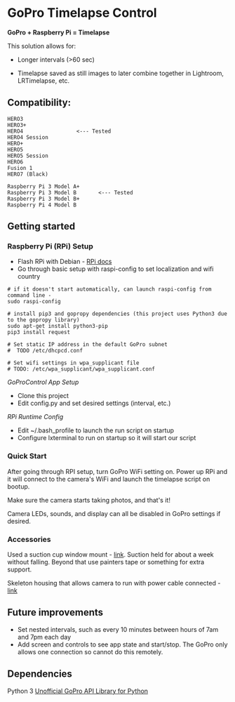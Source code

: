 # GoPro Timelapse Control

**GoPro + Raspberry Pi = Timelapse**

This solution allows for:

* Longer intervals (>60 sec)

* Timelapse saved as still images to later combine together in Lightroom, LRTimelapse, etc.


## Compatibility:
    HERO3
    HERO3+
    HERO4                 <--- Tested
    HERO4 Session
    HERO+
    HERO5 
    HERO5 Session
    HERO6
    Fusion 1
    HERO7 (Black)
    
    Raspberry Pi 3 Model A+
    Raspberry Pi 3 Model B       <--- Tested
    Raspberry Pi 3 Model B+   
    Raspberry Pi 4 Model B


## Getting started

### Raspberry Pi (RPi) Setup
 
* Flash RPi with Debian - [RPi docs](https://www.raspberrypi.org/documentation/installation/installing-images/) 
* Go through basic setup with raspi-config to set localization and wifi country
```pythonstub
# if it doesn't start automatically, can launch raspi-config from command line -
sudo raspi-config

# install pip3 and gopropy dependencies (this project uses Python3 due to the gopropy library)
sudo apt-get install python3-pip
pip3 install request

# Set static IP address in the default GoPro subnet 
#  TODO /etc/dhcpcd.conf

# Set wifi settings in wpa_supplicant file
# TODO: /etc/wpa_supplicant/wpa_supplicant.conf
```

_GoProControl App Setup_

* Clone this project 
* Edit config.py and set desired settings (interval, etc.)

_RPi Runtime Config_

* Edit ~/.bash_profile to launch the run script on startup
* Configure lxterminal to run on startup so it will start our script


### Quick Start

After going through RPI setup, turn GoPro WiFi setting on. Power up RPi and it will connect to the camera's WiFi and launch the timelapse script on bootup. 

Make sure the camera starts taking photos, and that's it!

Camera LEDs, sounds, and display can all be disabled in GoPro settings if desired.


### Accessories
Used a suction cup window mount - [link](https://www.amazon.com/gp/product/B01EF3Q8SU/ref=ppx_od_dt_b_asin_title_s00?ie=UTF8&psc=1). Suction held for about a week without falling.  Beyond that use painters tape or something for extra support.

Skeleton housing that allows camera to run with power cable connected - [link](https://www.amazon.com/gp/product/B00GLJBYRC/ref=ppx_od_dt_b_asin_title_s01?ie=UTF8&psc=1)


## Future improvements
 
* Set nested intervals, such as every 10 minutes between hours of 7am and 7pm each day
* Add screen and controls to see app state and start/stop.  The GoPro only allows one connection so cannot do this remotely.
 
## Dependencies
 
Python 3
[Unofficial GoPro API Library for Python](https://github.com/KonradIT/gopro-py-api)
 

 
 